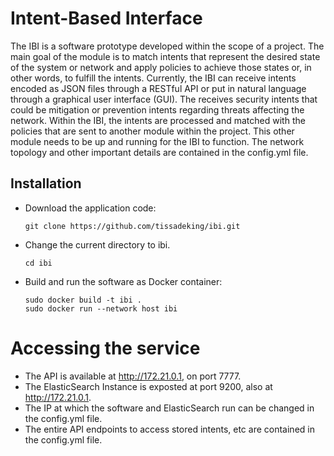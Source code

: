 # Intent-Based Interface

The IBI is a software prototype developed within the scope of a project. The main goal of the module is to match intents that 
represent the desired state of the system or network and apply policies to 
achieve those states or, in other words, to fulfill the intents. Currently, the 
IBI can receive intents encoded as JSON files through a RESTful API or put in natural language through a 
graphical user interface (GUI). The receives security intents that could be 
mitigation or prevention intents regarding threats affecting the network. Within 
the IBI, the intents are processed and matched with the policies that are sent 
to another module within the project. This other module needs to be up and running for the IBI to function.
The network topology and other important details are contained in the config.yml file.

## Installation

- Download the application code:
    ```
    git clone https://github.com/tissadeking/ibi.git
    ```
- Change the current directory to ibi.
    ```
    cd ibi

- Build and run the software as Docker container:
    ```
    sudo docker build -t ibi .
    sudo docker run --network host ibi
    ```
# Accessing the service
- The API is available at http://172.21.0.1, on port 7777.
- The ElasticSearch Instance is exposted at port 9200, also at http://172.21.0.1.
- The IP at which the software and ElasticSearch run can be changed in the config.yml file.
- The entire API endpoints to access stored intents, etc are contained in the config.yml file.
